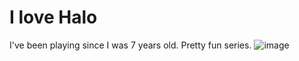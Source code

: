 # I love Halo
I've been playing since I was 7 years old.  Pretty fun series.
![image](https://user-images.githubusercontent.com/5115342/236585642-3649de01-b7cb-4323-9df6-5e5f4b261ad6.png)
